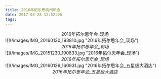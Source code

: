 ```yaml
---
title: 2016年拓尔思杭州年会
date: 2017-03-28 12:52:06
tags:
---
```

<center>2016年拓尔思年会_现场</center>
<!-- more -->
![](/images/IMG_20160130_193810.jpg "2016年拓尔思年会_现场")
<center><em>2016年拓尔思年会_现场</em></center>
![](/images/IMG_20151230_190833.jpg "2016年拓尔思年会_现场")
<center><em>2016年拓尔思年会_现场</em></center>
![](/images/IMG_20160129_160931.jpg "2016年拓尔思年会_五星级大酒店")
<center><em>2016年拓尔思年会_五星级大酒店</em></center>
